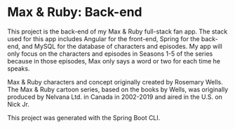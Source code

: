 # Max & Ruby: Back-end

This project is the back-end of my Max & Ruby full-stack fan app. The stack used for this app
includes Angular for the front-end, Spring for the back-end, and MySQL for the database of
characters and episodes. My app will only focus on the characters and episodes in Seasons 1-5 of
the series because in those episodes, Max only says a word or two for each time he speaks.

Max & Ruby characters and concept originally created by Rosemary Wells. The Max & Ruby cartoon
series, based on the books by Wells, was originally produced by Nelvana Ltd. in Canada in 2002-2019
and aired in the U.S. on Nick Jr.

This project was generated with the Spring Boot CLI.
